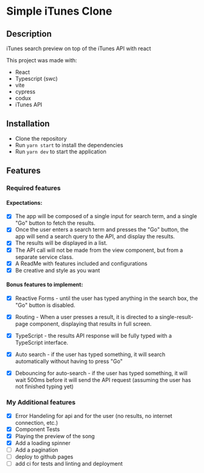 # Simple iTunes Clone

## Description
iTunes search preview on top of the iTunes API with react

This project was made with:
- React
- Typescript (swc)
- vite
- cypress
- codux
- iTunes API

## Installation
- Clone the repository
- Run `yarn start` to install the dependencies
- Run `yarn dev` to start the application

## Features

### Required features

#### Expectations:
- [x] The app will be composed of a single input for search term, and a single "Go" button to fetch the results.
- [x] Once the user enters a search term and presses the "Go" button, the app will send a search query to the API, and display the results.
- [x] The results will be displayed in a list.
- [x] The API call will not be made from the view component, but from a separate service class.
- [x] A ReadMe with features included and configurations
- [x] Be creative and style as you want

#### Bonus features to implement:
- [x] Reactive Forms - until the user has typed anything in the search box, the "Go" button is disabled.
- [x] Routing - When a user presses a result, it is directed to a single-result-page component, displaying that results in full screen.
- [x] TypeScript - the results API response will be fully typed with a TypeScript interface.
- [x] Auto search - if the user has typed something, it will search automatically without having to press "Go"
- [x] Debouncing for auto-search - if the user has typed something, it will wait 500ms before it will send the API request (assuming the user has not finished typing yet)


### My Additional features
- [x] Error Handeling for api and for the user (no results, no internet connection, etc.)
- [x] Component Tests
- [x] Playing the preview of the song
- [x] Add a loading spinner
- [ ] Add a pagination
- [ ] deploy to github pages
- [ ] add ci for tests and linting and deployment
